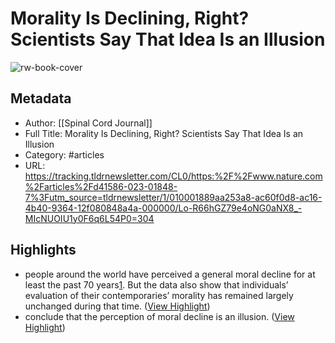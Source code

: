 # Morality Is Declining, Right? Scientists Say That Idea Is an Illusion

![rw-book-cover](https://media.nature.com/lw1024/magazine-assets/d41586-023-01848-7/d41586-023-01848-7_25438668.jpg)

## Metadata
- Author: [[Spinal Cord Journal]]
- Full Title: Morality Is Declining, Right? Scientists Say That Idea Is an Illusion
- Category: #articles
- URL: https://tracking.tldrnewsletter.com/CL0/https:%2F%2Fwww.nature.com%2Farticles%2Fd41586-023-01848-7%3Futm_source=tldrnewsletter/1/010001889aa253a8-ac60f0d8-ac16-4b40-9364-12f080848a4a-000000/Lo-R66hGZ79e4oNG0aNX8_-MIcNUOIU1y0F6q6L54P0=304

## Highlights
- people around the world have perceived a general moral decline for at least the past 70 years[1](https://www.nature.com/articles/d41586-023-01848-7?utm_source=tldrnewsletter#ref-CR1). But the data also show that individuals’ evaluation of their contemporaries’ morality has remained largely unchanged during that time. ([View Highlight](https://read.readwise.io/read/01h2dk7v3hq5mrb0cs88tsf3pq))
- conclude that the perception of moral decline is an illusion. ([View Highlight](https://read.readwise.io/read/01h2dk8c91eeppagf92sazbqhz))
